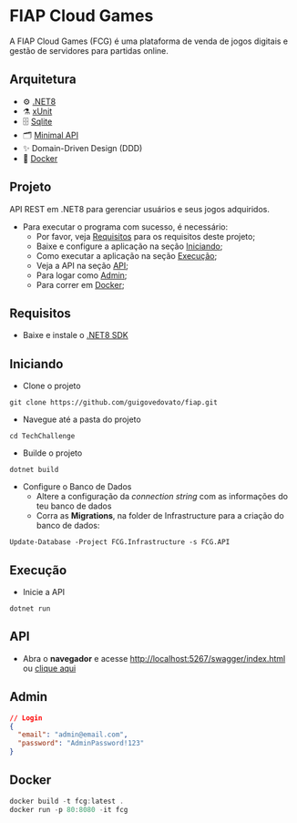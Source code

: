 # FIAP Cloud Games

A FIAP Cloud Games (FCG) é uma plataforma de venda de jogos digitais e gestão de servidores para partidas online.

## Arquitetura

- ⚙️ [.NET8](https://dotnet.microsoft.com/pt-br/download/dotnet/8.0)
- ⚗️ [xUnit](https://xunit.net/)
- 🗄️ [Sqlite](https://www.sqlite.org/)
- 🗂️ [Minimal API](https://learn.microsoft.com/pt-br/aspnet/core/tutorials/min-web-api?view=aspnetcore-9.0&tabs=visual-studio)
- ✨ Domain-Driven Design (DDD)
- :ship: [Docker](https://www.docker.com/)

## Projeto

API REST em .NET8 para gerenciar usuários e seus jogos adquiridos.

- Para executar o programa com sucesso, é necessário:
  - Por favor, veja [Requisitos](#requisitos) para os requisitos deste projeto;
  - Baixe e configure a aplicação na seção [Iniciando](#iniciando);
  - Como executar a aplicação na seção [Execução](#execução);
  - Veja a API na seção [API](#api);
  - Para logar como [Admin](#admin);
  - Para correr em [Docker](#docker);

## Requisitos

- Baixe e instale o [.NET8 SDK](https://dotnet.microsoft.com/en-us/download/dotnet/8.0)

## Iniciando

- Clone o projeto

```dotnet
git clone https://github.com/guigovedovato/fiap.git
```

- Navegue até a pasta do projeto

```dotnet
cd TechChallenge
```

- Builde o projeto

```dotnet
dotnet build
```

- Configure o Banco de Dados
  - Altere a configuração da _connection string_ com as informações do teu banco de dados
  - Corra as **Migrations**, na folder de Infrastructure para a criação do banco de dados:

```dotnet
Update-Database -Project FCG.Infrastructure -s FCG.API
```

## Execução

- Inicie a API

```dotnet
dotnet run
```

## API

- Abra o **navegador** e acesse <http://localhost:5267/swagger/index.html> ou [clique aqui](http://localhost:5267/swagger/index.html)

## Admin

```json
// Login
{
  "email": "admin@email.com",
  "password": "AdminPassword!123"
}
```

## Docker

```powershell
docker build -t fcg:latest .
docker run -p 80:8080 -it fcg
```
